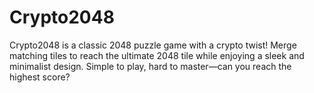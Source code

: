 # Crypto2048
Crypto2048 is a classic 2048 puzzle game with a crypto twist! Merge matching tiles to reach the ultimate 2048 tile while enjoying a sleek and minimalist design. Simple to play, hard to master—can you reach the highest score?
